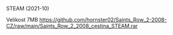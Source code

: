 STEAM (2021-10)

Velikost 7MB https://github.com/hornster02/Saints_Row_2-2008-CZ/raw/main/Saints_Row_2_2008_cestina_STEAM.rar
